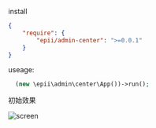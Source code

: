 
install

```json
{
    "require": {
        "epii/admin-center": ">=0.0.1"
    }
}
```

useage:

```php
  (new \epii\admin\center\App())->run();

```

初始效果

![screen]

[screen]:http://epii.gitee.io/epiiadmin/img/admin_center.png

 
